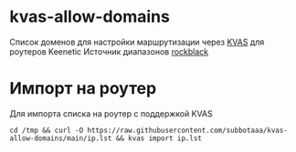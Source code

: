 # kvas-allow-domains

Список доменов для настройки маршрутизации через [KVAS](https://github.com/qzeleza/kvas) для роутеров Keenetic
Источник диапазонов [rockblack](https://rockblack.su/vpn/dopolnitelno/diapazon-ip-adresov)

# Импорт на роутер

Для импорта списка на роутер с поддержкой KVAS

    cd /tmp && curl -O https://raw.githubusercontent.com/subbotaaa/kvas-allow-domains/main/ip.lst && kvas import ip.lst
